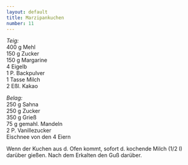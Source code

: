 ```yaml
---
layout: default
title: Marzipankuchen
number: 11
---
```


*Teig:*  
400 g Mehl  
150 g Zucker  
150 g Margarine  
4 Eigelb  
1 P. Backpulver  
1 Tasse Milch  
2 Eßl. Kakao

*Belag:*  
250 g Sahna  
250 g Zucker  
350 g Grieß  
75 g gemahl. Mandeln  
2 P. Vanillezucker  
Eischnee von den 4 Eiern

Wenn der Kuchen aus d. Ofen kommt, sofort d. kochende Milch (1/2 l) darüber gießen.
Nach dem Erkalten den Guß darüber.
